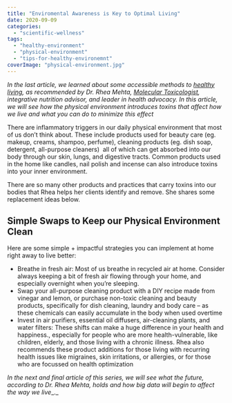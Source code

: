 ```yaml
---
title: "Enviromental Awareness is Key to Optimal Living"
date: 2020-09-09
categories: 
  - "scientific-wellness"
tags: 
  - "healthy-environment"
  - "physical-environment"
  - "tips-for-healthy-environemnt"
coverImage: "physical-environment.jpg"
---
```


_In the last article, we learned about some accessible methods to [healthy living](https://www.livingrhea.com/inspiration/secrets-of-healthy-living/), as recommended by Dr. Rhea Mehta, [Molecular Toxicologist](https://www.livingrhea.com/inspiration/get-rid-of-home-of-toxins-with-dr-rhea-mehta-molecular-toxicologist/), integrative nutrition advisor, and leader in health advocacy._ _In this article, we will see how the physical environment introduces toxins that affect how we live and what you can do to minimize this effect_

There are inflammatory triggers in our daily physical environment that most of us don’t think about. These include products used for beauty care (eg. makeup, creams, shampoo, perfume), cleaning products (eg. dish soap, detergent, all-purpose cleaners)  all of which can get absorbed into our body through our skin, lungs, and digestive tracts. Common products used in the home like candles, nail polish and incense can also introduce toxins into your inner environment.  

There are so many other products and practices that carry toxins into our bodies that Rhea helps her clients identify and remove. She shares some replacement ideas below.

## **Simple Swaps to Keep our Physical Environment Clean**

Here are some simple + impactful strategies you can implement at home right away to live better:

- Breathe in fresh air: Most of us breathe in recycled air at home. Consider always keeping a bit of fresh air flowing through your home, and especially overnight when you’re sleeping.
- Swap your all-purpose cleaning product with a DIY recipe made from vinegar and lemon, or purchase non-toxic cleaning and beauty products, specifically for dish cleaning, laundry and body care – as these chemicals can easily accumulate in the body when used overtime
- Invest in air purifiers, essential oil diffusers, air-cleaning plants, and water filters: These shifts can make a huge difference in your health and happiness., especially for people who are more health-vulnerable, like children, elderly, and those living with a chronic illness. Rhea also recommends these product additions for those living with recurring health issues like migraines, skin irritations, or allergies, or for those who are focussed on health optimization

_In the next and final article of this series, we will see what the future, according to Dr. Rhea Mehta, holds and how big data will begin to affect the way we live__._
